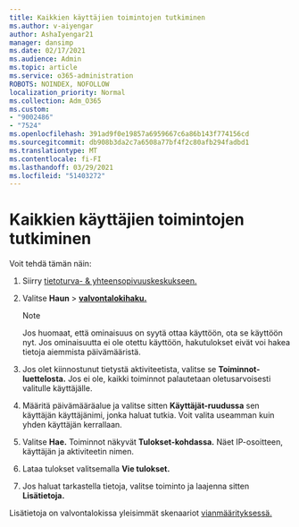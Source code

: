 ```yaml
---
title: Kaikkien käyttäjien toimintojen tutkiminen
ms.author: v-aiyengar
author: AshaIyengar21
manager: dansimp
ms.date: 02/17/2021
ms.audience: Admin
ms.topic: article
ms.service: o365-administration
ROBOTS: NOINDEX, NOFOLLOW
localization_priority: Normal
ms.collection: Adm_O365
ms.custom:
- "9002486"
- "7524"
ms.openlocfilehash: 391ad9f0e19857a6959667c6a86b143f774156cd
ms.sourcegitcommit: db908b3da2c7a6508a77bf4f2c80afb294fadbd1
ms.translationtype: MT
ms.contentlocale: fi-FI
ms.lasthandoff: 03/29/2021
ms.locfileid: "51403272"
---
```

# <a name="investigate-all-the-users-activities"></a>Kaikkien käyttäjien toimintojen tutkiminen

Voit tehdä tämän näin:

1. Siirry [tietoturva- & yhteensopivuuskeskukseen.](https://go.microsoft.com/fwlink/p/?linkid=2077143)
1. Valitse **Haun**  >  **[valvontalokihaku.](https://go.microsoft.com/fwlink/?linkid=2103759)**
    > [!NOTE]
    > Jos huomaat, että ominaisuus on syytä ottaa käyttöön, ota se käyttöön nyt. Jos ominaisuutta ei ole otettu käyttöön, hakutulokset eivät voi hakea tietoja aiemmista päivämääristä.

1. Jos olet kiinnostunut tietystä aktiviteetista, valitse se **Toiminnot-luettelosta.** Jos ei ole, kaikki toiminnot palautetaan oletusarvoisesti valitulle käyttäjälle.
1. Määritä päivämääräalue ja valitse sitten **Käyttäjät-ruudussa** sen käyttäjän käyttäjänimi, jonka haluat tutkia. Voit valita useamman kuin yhden käyttäjän kerrallaan.
1. Valitse **Hae.** Toiminnot näkyvät **Tulokset-kohdassa.** Näet IP-osoitteen, käyttäjän ja aktiviteetin nimen.
1. Lataa tulokset valitsemalla **Vie tulokset.**
1. Jos haluat tarkastella tietoja, valitse toiminto ja laajenna sitten **Lisätietoja.**

Lisätietoja on valvontalokissa yleisimmät skenaariot [vianmäärityksessä.](https://go.microsoft.com/fwlink/?linkid=2103944)